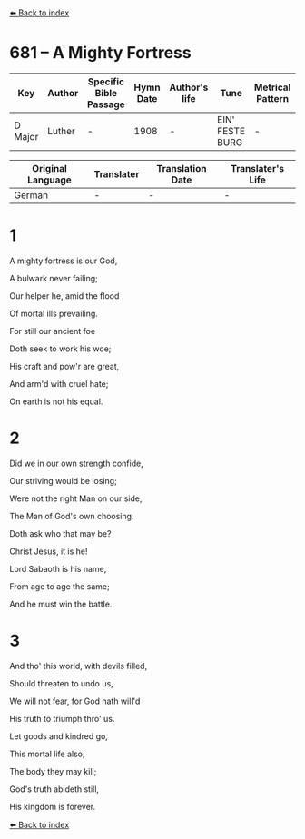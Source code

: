[⬅️ Back to index](../README.md)

# 681 – A Mighty Fortress

Key | Author   | Specific Bible Passage     |Hymn Date |Author's life |Tune |Metrical Pattern   |Composer/Source
-- | --------- | ---------------------------|----------|--------------|-----|-------------------|-------------  
D Major |Luther |- |1908 |- |EIN' FESTE BURG |- |Martin Luther

Original Language | Translater | Translation Date   | Translater's Life  
----------------- | --------- | --------------------|-------------     
German |- |- |-




# 1

A mighty fortress is our God,

A bulwark never failing;

Our helper he, amid the flood

Of mortal ills prevailing.

For still our ancient foe

Doth seek to work his woe;

His craft and pow'r are great,

And arm'd with cruel hate;

On earth is not his equal.



# 2

Did we in our own strength confide,

Our striving would be losing;

Were not the right Man on our side,

The Man of God's own choosing.

Doth ask who that may be?

Christ Jesus, it is he!

Lord Sabaoth is his name,

From age to age the same;

And he must win the battle.



# 3

And tho' this world, with devils filled,

Should threaten to undo us,

We will not fear, for God hath will'd

His truth to triumph thro' us.

Let goods and kindred go,

This mortal life also;

The body they may kill;

God's truth abideth still,

His kingdom is forever.



[⬅️ Back to index](../README.md)
